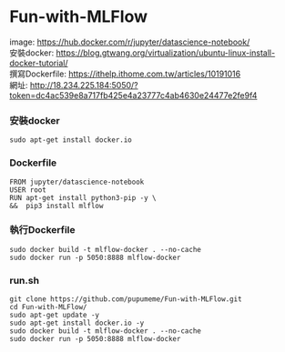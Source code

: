 # Fun-with-MLFlow

image: https://hub.docker.com/r/jupyter/datascience-notebook/  
安裝docker: https://blog.gtwang.org/virtualization/ubuntu-linux-install-docker-tutorial/   
撰寫Dockerfile: https://ithelp.ithome.com.tw/articles/10191016   
網址: http://18.234.225.184:5050/?token=dc4ac539e8a717fb425e4a23777c4ab4630e24477e2fe9f4  

### 安裝docker
```
sudo apt-get install docker.io
```

### Dockerfile  
```
FROM jupyter/datascience-notebook
USER root
RUN apt-get install python3-pip -y \
&&  pip3 install mlflow
```


### 執行Dockerfile
```
sudo docker build -t mlflow-docker . --no-cache  
sudo docker run -p 5050:8888 mlflow-docker
```

### run.sh
```
git clone https://github.com/pupumeme/Fun-with-MLFlow.git
cd Fun-with-MLFlow/
sudo apt-get update -y 
sudo apt-get install docker.io -y 
sudo docker build -t mlflow-docker . --no-cache
sudo docker run -p 5050:8888 mlflow-docker
```
